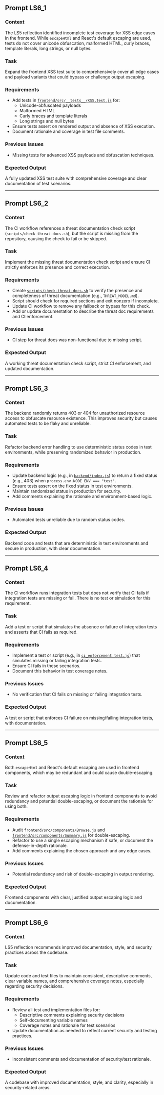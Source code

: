 ## Prompt LS6_1

### Context
The LS5 reflection identified incomplete test coverage for XSS edge cases in the frontend. While `escapeHtml` and React's default escaping are used, tests do not cover unicode obfuscation, malformed HTML, curly braces, template literals, long strings, or null bytes.

### Task
Expand the frontend XSS test suite to comprehensively cover all edge cases and payload variants that could bypass or challenge output escaping.

### Requirements
- Add tests in [`frontend/src/__tests__/XSS.test.js`](frontend/src/__tests__/XSS.test.js) for:
  - Unicode-obfuscated payloads
  - Malformed HTML
  - Curly braces and template literals
  - Long strings and null bytes
- Ensure tests assert on rendered output and absence of XSS execution.
- Document rationale and coverage in test file comments.

### Previous Issues
- Missing tests for advanced XSS payloads and obfuscation techniques.

### Expected Output
A fully updated XSS test suite with comprehensive coverage and clear documentation of test scenarios.

---

## Prompt LS6_2

### Context
The CI workflow references a threat documentation check script (`scripts/check-threat-docs.sh`), but the script is missing from the repository, causing the check to fail or be skipped.

### Task
Implement the missing threat documentation check script and ensure CI strictly enforces its presence and correct execution.

### Requirements
- Create [`scripts/check-threat-docs.sh`](scripts/check-threat-docs.sh) to verify the presence and completeness of threat documentation (e.g., `THREAT_MODEL.md`).
- Script should check for required sections and exit nonzero if incomplete.
- Update CI workflow to remove any fallback or bypass for this check.
- Add or update documentation to describe the threat doc requirements and CI enforcement.

### Previous Issues
- CI step for threat docs was non-functional due to missing script.

### Expected Output
A working threat documentation check script, strict CI enforcement, and updated documentation.

---

## Prompt LS6_3

### Context
The backend randomly returns 403 or 404 for unauthorized resource access to obfuscate resource existence. This improves security but causes automated tests to be flaky and unreliable.

### Task
Refactor backend error handling to use deterministic status codes in test environments, while preserving randomized behavior in production.

### Requirements
- Update backend logic (e.g., in [`backend/index.js`](backend/index.js)) to return a fixed status (e.g., 403) when `process.env.NODE_ENV === "test"`.
- Ensure tests assert on the fixed status in test environments.
- Maintain randomized status in production for security.
- Add comments explaining the rationale and environment-based logic.

### Previous Issues
- Automated tests unreliable due to random status codes.

### Expected Output
Backend code and tests that are deterministic in test environments and secure in production, with clear documentation.

---

## Prompt LS6_4

### Context
The CI workflow runs integration tests but does not verify that CI fails if integration tests are missing or fail. There is no test or simulation for this requirement.

### Task
Add a test or script that simulates the absence or failure of integration tests and asserts that CI fails as required.

### Requirements
- Implement a test or script (e.g., in [`ci_enforcement.test.js`](ci_enforcement.test.js)) that simulates missing or failing integration tests.
- Ensure CI fails in these scenarios.
- Document this behavior in test coverage notes.

### Previous Issues
- No verification that CI fails on missing or failing integration tests.

### Expected Output
A test or script that enforces CI failure on missing/failing integration tests, with documentation.

---

## Prompt LS6_5

### Context
Both `escapeHtml` and React's default escaping are used in frontend components, which may be redundant and could cause double-escaping.

### Task
Review and refactor output escaping logic in frontend components to avoid redundancy and potential double-escaping, or document the rationale for using both.

### Requirements
- Audit [`frontend/src/components/Browse.js`](frontend/src/components/Browse.js) and [`frontend/src/components/Summary.js`](frontend/src/components/Summary.js) for double-escaping.
- Refactor to use a single escaping mechanism if safe, or document the defense-in-depth rationale.
- Add comments explaining the chosen approach and any edge cases.

### Previous Issues
- Potential redundancy and risk of double-escaping in output rendering.

### Expected Output
Frontend components with clear, justified output escaping logic and documentation.

---

## Prompt LS6_6

### Context
LS5 reflection recommends improved documentation, style, and security practices across the codebase.

### Task
Update code and test files to maintain consistent, descriptive comments, clear variable names, and comprehensive coverage notes, especially regarding security decisions.

### Requirements
- Review all test and implementation files for:
  - Descriptive comments explaining security decisions
  - Self-documenting variable names
  - Coverage notes and rationale for test scenarios
- Update documentation as needed to reflect current security and testing practices.

### Previous Issues
- Inconsistent comments and documentation of security/test rationale.

### Expected Output
A codebase with improved documentation, style, and clarity, especially in security-related areas.